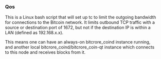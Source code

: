 ### Qos ###

This is a Linux bash script that will set up tc to limit the outgoing bandwidth for connections to the Bitcoin network. It limits outbound TCP traffic with a source or destination port of 1672, but not if the destination IP is within a LAN (defined as 192.168.x.x).

This means one can have an always-on bitcrore_coind instance running, and another local bitcrore_coind/bitcrore_coin-qt instance which connects to this node and receives blocks from it.
